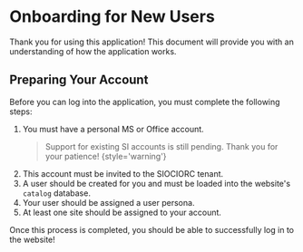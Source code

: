 # Onboarding for New Users

Thank you for using this application! 
This document will provide you with an understanding of how the application works.

## Preparing Your Account

Before you can log into the application, you must complete the following steps:

1. You must have a personal MS or Office account.
	> Support for existing SI accounts is still pending. Thank you for your patience!
	{style='warning'}
2. This account must be invited to the SIOCIORC tenant.
3. A user should be created for you and must be loaded into the website's `catalog` database. 
4. Your user should be assigned a user persona.
5. At least one site should be assigned to your account.

Once this process is completed, you should be able to successfully log in to the website!